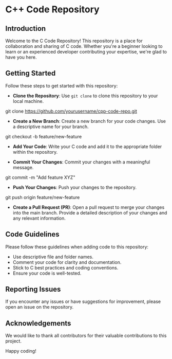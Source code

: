 # C++ Code Repository

## Introduction
Welcome to the C Code Repository! This repository is a place for collaboration and sharing of C code. Whether you're a beginner looking to learn or an experienced developer contributing your expertise, we're glad to have you here.

## Getting Started
Follow these steps to get started with this repository:

- **Clone the Repository**: Use `git clone` to clone this repository to your local machine.
  
git clone https://github.com/yourusername/cpp-code-repo.git

- **Create a New Branch**: Create a new branch for your code changes. Use a descriptive name for your branch.

git checkout -b feature/new-feature

- **Add Your Code**: Write your C code and add it to the appropriate folder within the repository.

- **Commit Your Changes**: Commit your changes with a meaningful message.

git commit -m "Add feature XYZ"

- **Push Your Changes**: Push your changes to the repository.

git push origin feature/new-feature

- **Create a Pull Request (PR)**: Open a pull request to merge your changes into the main branch. Provide a detailed description of your changes and any relevant information.

## Code Guidelines
Please follow these guidelines when adding code to this repository:

- Use descriptive file and folder names.
- Comment your code for clarity and documentation.
- Stick to C best practices and coding conventions.
- Ensure your code is well-tested.

## Reporting Issues
If you encounter any issues or have suggestions for improvement, please open an issue on the repository.

## Acknowledgements
We would like to thank all contributors for their valuable contributions to this project.

Happy coding!
